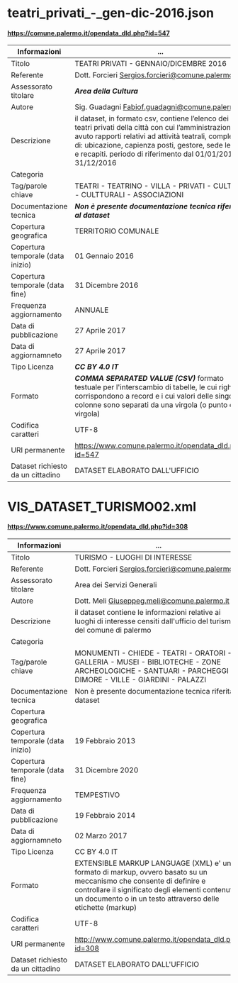 # teatri_privati_-_gen-dic-2016.json
#### https://comune.palermo.it/opendata_dld.php?id=547
| Informazioni | ... |
| --- | --- |
| Titolo | TEATRI PRIVATI - GENNAIO/DICEMBRE 2016 |
| Referente | Dott. Forcieri Sergios.forcieri@comune.palermo.it |
| Assessorato titolare | ***Area della Cultura*** |
| Autore | Sig. Guadagni Fabiof.guadagni@comune.palermo.it |
| Descrizione | il dataset, in formato csv, contiene l’elenco dei teatri privati della città con cui l’amministrazione ha avuto rapporti relativi ad attività teatrali, completo di: ubicazione, capienza posti, gestore, sede legale e recapiti. periodo di riferimento dal 01/01/2016 al 31/12/2016 |
| Categoria | |
| Tag/parole chiave | TEATRI - TEATRINO - VILLA - PRIVATI - CULTURA - CULTTURALI - ASSOCIAZIONI |
| Documentazione tecnica | ***Non è presente documentazione tecnica riferita al dataset*** |
| Copertura geografica | TERRITORIO COMUNALE |
| Copertura temporale (data inizio) | 01 Gennaio 2016 |
| Copertura temporale (data fine) | 31 Dicembre 2016 |
| Frequenza aggiornamento | ANNUALE |
| Data di pubblicazione | 27 Aprile 2017 |
| Data di aggiornamneto | 27 Aprile 2017 |
| Tipo Licenza | ***CC BY 4.0 IT*** |
| Formato | ***COMMA SEPARATED VALUE (CSV)*** formato testuale per l'interscambio di tabelle, le cui righe corrispondono a record e i cui valori delle singole colonne sono separati da una virgola (o punto e virgola) |
| Codifica caratteri | UTF-8 |
| URI permanente | https://www.comune.palermo.it/opendata_dld.php?id=547 |
| Dataset richiesto da un cittadino | DATASET ELABORATO DALL'UFFICIO |

# VIS_DATASET_TURISMO02.xml
#### https://www.comune.palermo.it/opendata_dld.php?id=308
| Informazioni | ... |
| --- | --- |
| Titolo | TURISMO - LUOGHI DI INTERESSE |
| Referente | Dott. Forcieri Sergios.forcieri@comune.palermo.it |
| Assessorato titolare | Area dei Servizi Generali |
| Autore | Dott. Meli Giuseppeg.meli@comune.palermo.it |
| Descrizione | il dataset contiene le informazioni relative ai luoghi di interesse censiti dall'ufficio del turismo del comune di palermo |
| Categoria | |
| Tag/parole chiave | MONUMENTI - CHIEDE - TEATRI - ORATORI - GALLERIA - MUSEI - BIBLIOTECHE - ZONE ARCHEOLOGICHE - SANTUARI - PARCHEGGI - DIMORE - VILLE - GIARDINI - PALAZZI |
| Documentazione tecnica | Non è presente documentazione tecnica riferita al dataset |
| Copertura geografica | |
| Copertura temporale (data inizio) | 19 Febbraio 2013 |
| Copertura temporale (data fine) | 31 Dicembre 2020 |
| Frequenza aggiornamento | TEMPESTIVO |
| Data di pubblicazione | 19 Febbraio 2014 |
| Data di aggiornamneto | 02 Marzo 2017 |
| Tipo Licenza | CC BY 4.0 IT |
| Formato | EXTENSIBLE MARKUP LANGUAGE (XML) e' un formato di markup, ovvero basato su un meccanismo che consente di definire e controllare il significato degli elementi contenuti in un documento o in un testo attraverso delle etichette (markup) |
| Codifica caratteri | UTF-8 |
| URI permanente | http://www.comune.palermo.it/opendata_dld.php?id=308 |
| Dataset richiesto da un cittadino | DATASET ELABORATO DALL'UFFICIO |
